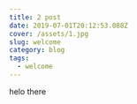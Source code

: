 ```yaml
---
title: 2 post
date: 2019-07-01T20:12:53.088Z
cover: /assets/1.jpg
slug: welcome
category: blog
tags:
  - welcome
---
```

helo there
